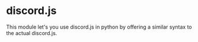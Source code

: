 # discord.js

This module let's you use discord.js in python by offering a similar syntax to the actual discord.js.
